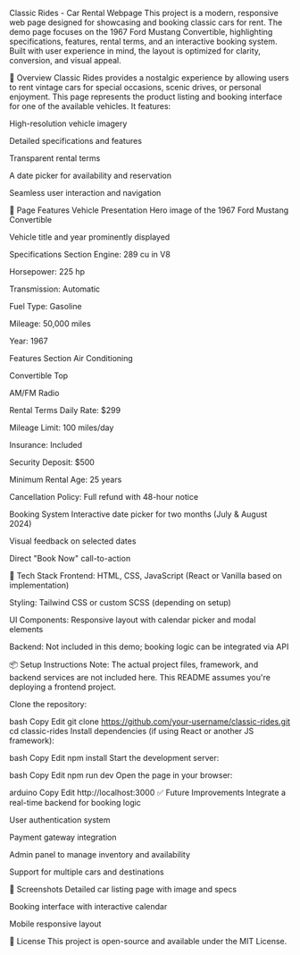 Classic Rides - Car Rental Webpage
This project is a modern, responsive web page designed for showcasing and booking classic cars for rent. The demo page focuses on the 1967 Ford Mustang Convertible, highlighting specifications, features, rental terms, and an interactive booking system. Built with user experience in mind, the layout is optimized for clarity, conversion, and visual appeal.

🏁 Overview
Classic Rides provides a nostalgic experience by allowing users to rent vintage cars for special occasions, scenic drives, or personal enjoyment. This page represents the product listing and booking interface for one of the available vehicles. It features:

High-resolution vehicle imagery

Detailed specifications and features

Transparent rental terms

A date picker for availability and reservation

Seamless user interaction and navigation

📄 Page Features
Vehicle Presentation
Hero image of the 1967 Ford Mustang Convertible

Vehicle title and year prominently displayed

Specifications Section
Engine: 289 cu in V8

Horsepower: 225 hp

Transmission: Automatic

Fuel Type: Gasoline

Mileage: 50,000 miles

Year: 1967

Features Section
Air Conditioning

Convertible Top

AM/FM Radio

Rental Terms
Daily Rate: $299

Mileage Limit: 100 miles/day

Insurance: Included

Security Deposit: $500

Minimum Rental Age: 25 years

Cancellation Policy: Full refund with 48-hour notice

Booking System
Interactive date picker for two months (July & August 2024)

Visual feedback on selected dates

Direct "Book Now" call-to-action

🚀 Tech Stack
Frontend: HTML, CSS, JavaScript (React or Vanilla based on implementation)

Styling: Tailwind CSS or custom SCSS (depending on setup)

UI Components: Responsive layout with calendar picker and modal elements

Backend: Not included in this demo; booking logic can be integrated via API

📦 Setup Instructions
Note: The actual project files, framework, and backend services are not included here. This README assumes you're deploying a frontend project.

Clone the repository:

bash
Copy
Edit
git clone https://github.com/your-username/classic-rides.git
cd classic-rides
Install dependencies (if using React or another JS framework):

bash
Copy
Edit
npm install
Start the development server:

bash
Copy
Edit
npm run dev
Open the page in your browser:

arduino
Copy
Edit
http://localhost:3000
✅ Future Improvements
Integrate a real-time backend for booking logic

User authentication system

Payment gateway integration

Admin panel to manage inventory and availability

Support for multiple cars and destinations

📸 Screenshots
Detailed car listing page with image and specs

Booking interface with interactive calendar

Mobile responsive layout

📃 License
This project is open-source and available under the MIT License.
